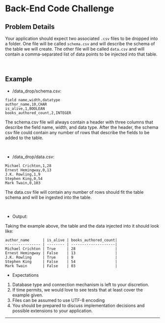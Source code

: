 # Back-End Code Challenge


## Problem Details

Your application should expect two associated `.csv` files to be dropped into a folder. One file will be called `schema.csv` and will describe the schema of the table we will create. The other file will be called `data.csv` and will contain a comma-separated list of data points to be injected into that table.

<br />

## Example

- /data_drop/schema.csv:
```
field name,width,datatype
author_name,10,CHAR
is_alive,1,BOOLEAN
books_authored_count,2,INTEGER
```

The schema.csv file will always contain a header with three columns that describe the field name, width, and data type. After the header, the schema csv file could contain any number of rows that describe the fields to be added to the table.

<br />

- /data_drop/data.csv:
```
Michael Crichton,1,28
Ernest Hemingway,0,13
J.K. Rowling,1,9
Stephen King,0,54
Mark Twain,0,103
```

The data.csv file will contain any number of rows should fit the table schema and will be ingested into the table.

<br />

- Output:

Taking the example above, the table and the data injected into it should look like:
```
author_name      | is_alive | books_authored_count| 
---------------- | -------- | --------------------|
Michael Crichton | True     | 28                  |        
Ernest Hemingway | False    | 13                  |
J.K. Rowling     | True     | 9                   |
Stephen King     | False    | 54                  |
Mark Twain       | False    | 03                  |
```

- Expectations
1. Database type and connection mechanism is left to your discretion.
2. If time permits, we would love to see tests that at least cover the example given.
3. Files can be assumed to use UTF-8 encoding
4. You should be prepared to discuss implementation decisions and possible extensions to your application.

<hr />

<br /><br /><br />
